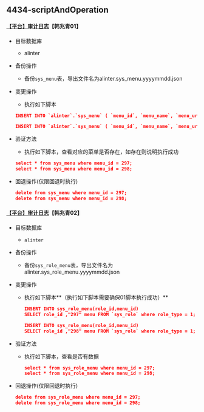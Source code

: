 ## 4434-scriptAndOperation

#### [**【平台】审计日志**](https://cil.5upm.com/story-view-4434.html)【韩兆青01】

  - 目标数据库
    
    - alinter
  - 备份操作
    
    - 备份`sys_menu`表，导出文件名为alinter.sys_menu.yyyymmdd.json
  - 变更操作
    
    - 执行如下脚本
    
    ```json
    INSERT INTO `alinter`.`sys_menu` ( `menu_id`, `menu_name`, `menu_uri`, `menu_desc`, `menu_status`, `menu_icon`, `menu_state`, `un_support_platform` ) VALUES ( 297, '审计日志', '#/trade/auditNum', '审计日志', 1, '', 'trade.auditNum', 'alipay,boccc,nttd' );
    
    INSERT INTO `alinter`.`sys_menu` ( `menu_id`, `menu_name`, `menu_uri`, `menu_desc`, `menu_status`, `menu_icon`, `menu_state`, `un_support_platform` ) VALUES ( 298, '审计日志查询', '/public/masterLog/find', '审计日志', 3, '', 'trade.auditNum', 'alipay,boccc,nttd' );
    ```
    
  - 验证方法
  
    - 执行如下脚本，查看对应的菜单是否存在，如存在则说明执行成功
    
    ```json
    select * from sys_menu where menu_id = 297;
    select * from sys_menu where menu_id = 298;
    ```
    
  - 回退操作(仅限回退时执行)
  
    ```json
    delete from sys_menu where menu_id = 297;
    delete from sys_menu where menu_id = 298;
    ```



####  [**【平台】审计日志**](https://cil.5upm.com/story-view-4434.html)【韩兆青02】

- 目标数据库

  - `alinter`

- 备份操作
  
  - 备份`sys_role_menu`表，导出文件名为alinter.sys_role_menu.yyyymmdd.json
- 变更操作
  - 执行如下脚本**（执行如下脚本需要确保01脚本执行成功）**

    ```json
    INSERT INTO sys_role_menu(role_id,menu_id)
    SELECT role_id ,"297" menu FROM `sys_role` where role_type = 1;
    
    INSERT INTO sys_role_menu(role_id,menu_id)
    SELECT role_id ,"298" menu FROM `sys_role` where role_type = 1;
    ```
  
- 验证方法

  - 执行如下脚本，查看是否有数据

    ```json
    select * from sys_role_menu where menu_id = 297;
    select * from sys_role_menu where menu_id = 298;
    ```
 - 回退操作(仅限回退时执行)
    ```json
    delete from sys_role_menu where menu_id = 297;
    delete from sys_role_menu where menu_id = 298;
    ```




